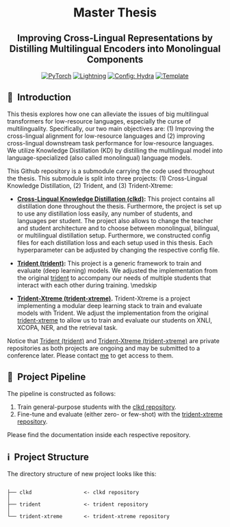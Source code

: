 <div align="center">

# Master Thesis
## Improving Cross-Lingual Representations by Distilling Multilingual Encoders into Monolingual Components

<a href="https://pytorch.org/get-started/locally/"><img alt="PyTorch" src="https://img.shields.io/badge/PyTorch-ee4c2c?logo=pytorch&logoColor=white"></a>
<a href="https://pytorchlightning.ai/"><img alt="Lightning" src="https://img.shields.io/badge/-Lightning-792ee5?logo=pytorchlightning&logoColor=white"></a>
<a href="https://hydra.cc/"><img alt="Config: Hydra" src="https://img.shields.io/badge/Config-Hydra-89b8cd"></a>
<a href="https://github.com/ashleve/lightning-hydra-template"><img alt="Template" src="https://img.shields.io/badge/-Lightning--Hydra--Template-017F2F?style=flat&logo=github&labelColor=gray"></a><br>

</div>

## 📌&nbsp;&nbsp;Introduction
This thesis explores how one can alleviate the issues of big multilingual transformers for low-resource languages, especially the curse of multilinguality. Specifically, our two main objectives are: (1) Improving the cross-lingual alignment for low-resource languages and (2) improving cross-lingual downstream task performance for low-resource languages. We utilize Knowledge Distillation (KD) by distilling the multilingual model into language-specialized (also called monolingual) language models.

This Github repository is a submodule carrying the code used throughout the thesis. This submodule is split into three projects: (1) Cross-Lingual Knowledge Distillation, (2) Trident, and (3) Trident-Xtreme:

- **[Cross-Lingual Knowledge Distillation (clkd)](https://github.com/MinhDucBui/clkd):** This project contains all distillation done throughout the thesis. Furthermore, the project is set up to use any distillation loss easily, any number of students, and languages per student. The project also allows to change the teacher and student architecture and to choose between monolingual, bilingual, or multilingual distillation setup. Furthermore, we constructed config files for each distillation loss and each setup used in this thesis. Each hyperparameter can be adjusted by changing the respective config file.

- **[Trident (trident)](https://github.com/MinhDucBui/trident):** This project is a generic framework to train and evaluate (deep learning) models. We adjusted the implementation from the original [trident](https://github.com/fdschmidt93/trident) to accompany our needs of multiple students that interact with each other during training. \medskip

- **[Trident-Xtreme (trident-xtreme)](https://github.com/MinhDucBui/trident-xtreme).** Trident-Xtreme is a project implementing a modular deep learning stack to train and evaluate models with Trident. We adjust the implementation from the original [trident-xtreme](https://github.com/fdschmidt93/trident-xtreme) to allow us to train and evaluate our students on XNLI, XCOPA, NER, and the retrieval task. 

Notice that [Trident (trident)](https://github.com/MinhDucBui/trident) and [Trident-Xtreme (trident-xtreme)](https://github.com/MinhDucBui/trident-xtreme) are private repositories as both projects are ongoing and may be submitted to a conference later. Please contact [me](mailto:ducyaner@gmail.com) to get access to them.


## 🚀&nbsp;&nbsp;Project Pipeline

The pipeline is constructed as follows:

1. Train general-purpose students with the [clkd repository](https://github.com/MinhDucBui/clkd).
2. Fine-tune and evaluate (either zero- or few-shot) with the [trident-xtreme repository](https://github.com/MinhDucBui/trident-xtreme).

Please find the documentation inside each respective repository. 

## ℹ️&nbsp;&nbsp;Project Structure
The directory structure of new project looks like this:
```

├── clkd                 <- clkd repository
│
├── trident              <- trident repository
│
└── trident-xtreme       <- trident-xtreme repository
```
<br>
